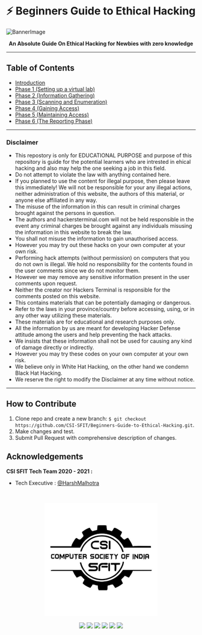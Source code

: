 # :zap: Beginners Guide to Ethical Hacking
 
<img src="https://img.freepik.com/free-photo/hacker-black-hoodie-holding-laptop-with-virtual-display-server-data-chart-bar-binary-code-world-map_9083-3031.jpg?size=800&ext=jpg" alt="BannerImage">
<p align="center">
    <b>An Absolute Guide On Ethical Hacking for Newbies with zero knowledge</b>
</p>

---

## Table of Contents

* <a href="Introduction.md">Introduction</a>
* <a href="Phase 1(Setting up a virtual lab).md">Phase 1 (Setting up a virtual lab)</a>
* <a href="Phase 2(Information Gathering).md">Phase 2 (Information Gathering)</a>
* <a href="Phase 3(Scanning and Enumeration).md">Phase 3 (Scanning and Enumeration)</a>
* <a href="Phase 4(Gaining Access).md">Phase 4 (Gaining Access)</a>
* <a href="Phase 5(Maintaining Access).md">Phase 5 (Maintaining Access)</a>
* <a href="Phase 6(The Reporting Phase).md">Phase 6 (The Reporting Phase)</a>

---

### Disclaimer

- This repostory is only for EDUCATIONAL PURPOSE and purpose of this repository is guide for the potential learners who are intrested in ehical hacking and also may help the one seeking a job in this field.
- Do not attempt to violate the law with anything contained here. 
- If you planned to use the content for illegal purpose, then please leave this immediately! We will not be responsible for your any illegal actions, neither administration of this website, the authors of this material, or anyone else affiliated in any way.
- The misuse of the information in this can result in criminal charges brought against the persons in question. 
- The authors and hackersterminal.com will not be held responsible in the event any criminal charges be brought against any individuals misusing the information in this website to break the law.
- You shall not misuse the information to gain unauthorised access. 
- However you may try out these hacks on your own computer at your own risk. 
- Performing hack attempts (without permission) on computers that you do not own is illegal. We hold no responsibility for the contents found in the user comments since we do not monitor them. 
- However we may remove any sensitive information present in the user comments upon request. 
- Neither the creator nor Hackers Terminal is responsible for the comments posted on this website.
- This contains materials that can be potentially damaging or dangerous. 
- Refer to the laws in your province/country before accessing, using, or in any other way utilizing these materials. 
- These materials are for educational and research purposes only.
- All the information by us are meant for developing Hacker Defense attitude among the users and help preventing the hack attacks.
- We insists that these information shall not be used for causing any kind of damage directly or indirectly. 
- However you may try these codes on your own computer at your own risk.
- We believe only in White Hat Hacking, on the other hand we condemn Black Hat Hacking.
- We reserve the right to modify the Disclaimer at any time without notice.

---

**How to Contribute**
---
1. Clone repo and create a new branch: `$ git checkout https://github.com/CSI-SFIT/Beginners-Guide-to-Ethical-Hacking.git`.
2. Make changes and test.
3. Submit Pull Request with comprehensive description of changes.

**Acknowledgements**
---

**CSI SFIT Tech Team 2020 - 2021 :**
+ Tech Executive : [@HarshMalhotra](https://github.com/harsh2527)

<br>
<p align="center">
  <a href="https://www.csi.sfit.ac.in/">
    <img src="https://raw.githubusercontent.com/CSI-SFIT/Getting-Started-With-Hacktoberfest/main/Images/CSI_Logo.png"
         alt="csi_logo" width="300" height="300">
  </a>
</p>

<div align="center">
  <a href="https://www.instagram.com/csi_sfit/" target="_blank"><img src="https://img.icons8.com/fluent/48/000000/instagram-new.png"/></a>
  <a href="https://twitter.com/csi_sfit" target="_blank"><img src="https://img.icons8.com/fluent/48/000000/twitter.png"/></a>
  <a href="https://www.facebook.com/csi.sfit" target="_blank"><img src="https://img.icons8.com/fluent/48/000000/facebook-new.png"/></a>
  <a href="https://www.youtube.com/channel/UC7fiMWl2n3BXDQCKk3blUMA" target="_blank"><img src="https://img.icons8.com/color/48/000000/youtube-play.png"/></a>
  <a href="https://discord.gg/WRgX3WV" target="_blank"><img src="https://img.icons8.com/color/48/000000/discord-new-logo.png"/></a>
  <a href="mailto: csi@sfit.ac.in" target="_blank"><img src="https://img.icons8.com/fluent/48/000000/gmail.png"/></a>
</div>
